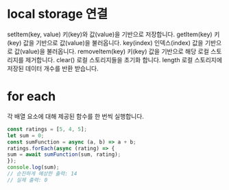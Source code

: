 # local storage 연결

setItem(key, value)	키(key)와 값(value)을 기반으로 저장합니다.
getItem(key)	키(key) 값을 기반으로 값(value)을 불러옵니다.
key(index)	인덱스(index) 값을 기반으로 값(value)을 불러옵니다.
removeItem(key)	키(key) 값을 기반으로 해당 로컬 스토리지를 제거합니다.
clear()	로컬 스토리지들을 초기화 합니다.
length	로컬 스토리지에 저장된 데이터 개수를 반환 받습니다.

# for each

각 배열 요소에 대해 제공된 함수를 한 번씩 실행합니다.

```jsx
const ratings = [5, 4, 5];
let sum = 0;
const sumFunction = async (a, b) => a + b;
ratings.forEach(async (rating) => {
sum = await sumFunction(sum, rating);
});
console.log(sum);
// 순진하게 예상한 출력: 14
// 실제 출력: 0
```
